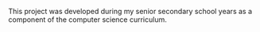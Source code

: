 This project was developed during my senior secondary school years as a component of the computer science curriculum.
